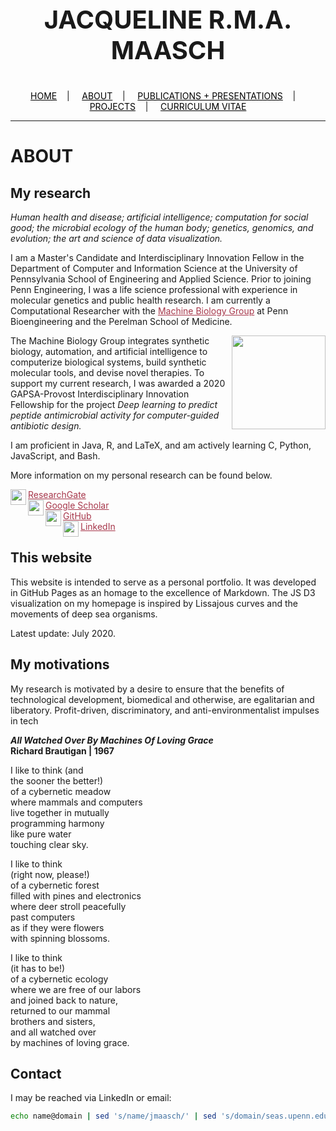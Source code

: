 <div class="name">
  <p align="center" style="font-size:40px">
    <b>JACQUELINE R.M.A. MAASCH</b>
  </p>
</div>

<div class="topnav">
  <p align="center">
  <a href="home.html" style="color: rgb(0,0,0)"><font color="000000">HOME</font></a>&nbsp;&nbsp;&nbsp;&nbsp;|&nbsp;&nbsp;&nbsp;&nbsp;
  <a href="about.html" style="color: rgb(0,0,0)"><font color="000000">ABOUT</font></a>&nbsp;&nbsp;&nbsp;&nbsp;|&nbsp;&nbsp;&nbsp;&nbsp;
  <a href="pubs.html" style="color: rgb(0,0,0)"><font color="000000">PUBLICATIONS + PRESENTATIONS</font></a>&nbsp;&nbsp;&nbsp;&nbsp;|&nbsp;&nbsp;&nbsp;&nbsp;
  <a href="projects.html" style="color: rgb(0,0,0)"><font color="000000">PROJECTS</font></a>&nbsp;&nbsp;&nbsp;&nbsp;|&nbsp;&nbsp;&nbsp;&nbsp;
  <a href="resume_05_2020.pdf" style="color: rgb(0,0,0)" target="_blank"><font color="000000">CURRICULUM VITAE</font></a> 
</p>
</div>

---------------------------------------

# ABOUT

## My research

*Human health and disease; artificial intelligence; computation for social good; the microbial ecology of the human body; genetics, genomics, and evolution; the art and science of data visualization.*

I am a Master's Candidate and Interdisciplinary Innovation Fellow in the Department of Computer and Information Science at the University of Pennsylvania School of Engineering and Applied Science. Prior to joining Penn Engineering, I was a life science professional with experience in molecular genetics and public health research. I am currently a Computational Researcher with the <a href="https://delafuentelab.seas.upenn.edu/" style="color: rgb(167,55,75)" target="_blank"><font color="A7374B">Machine Biology Group</font></a> at Penn Bioengineering and the Perelman School of Medicine.

<img src="https://user-images.githubusercontent.com/50045763/80991760-7f01e500-8e06-11ea-9a2c-ef93e339610f.jpg" height="150" align="right"/>

The Machine Biology Group integrates synthetic biology, automation, and artificial intelligence to computerize biological systems, build synthetic molecular tools, and devise novel therapies. To support my current research, I was awarded a 2020 GAPSA-Provost Interdisciplinary Innovation Fellowship for the project *Deep learning to predict peptide antimicrobial activity for computer-guided antibiotic design.*

I am proficient in Java, R, and LaTeX, and am actively learning C, Python, JavaScript, and Bash.

More information on my personal research can be found below.

<img src="https://user-images.githubusercontent.com/50045763/72228039-1817a200-3571-11ea-8d82-7357b291dbcd.png" width="25" align="left"/><a href="https://www.researchgate.net/profile/Jacqueline_Maasch" style="color: rgb(167,55,75)" target="_blank"><font color="A7374B">ResearchGate</font></a><br>
  <img src="https://user-images.githubusercontent.com/50045763/72228041-1817a200-3571-11ea-8026-66fe60e5cefc.png" width="25" align="left"/> <a href="https://scholar.google.com/citations?user=5l9n9J8AAAAJ&hl=en&oi=ao" style="color: rgb(167,55,75)" target="_blank"><font color="A7374B">Google Scholar</font></a><br>
  <img src="https://user-images.githubusercontent.com/50045763/72228212-c07a3600-3572-11ea-9ee3-aaf371aafe5e.png" width="25" align="left"/> <a href="https://github.com/jmaasch" style="color: rgb(167,55,75)" target="_blank"><font color="A7374B">GitHub</font></a><br>
  <img src="https://user-images.githubusercontent.com/50045763/72228214-c112cc80-3572-11ea-9ad0-fe10f357b3e2.png" width="25" align="left"/> <a href="https://www.linkedin.com/in/jmaasch/" style="color: rgb(167,55,75)" target="_blank"><font color="A7374B">LinkedIn</font></a><br>


## This website

This website is intended to serve as a personal portfolio. It was developed in GitHub Pages as an homage to the excellence of Markdown. The JS D3 visualization on my homepage is inspired by Lissajous curves and the movements of deep sea organisms.

Latest update: July 2020.

## My motivations

My research is motivated by a desire to ensure that the benefits of technological development, biomedical and otherwise, are egalitarian and liberatory. Profit-driven, discriminatory, and anti-environmentalist impulses in tech 

***All Watched Over By Machines Of Loving Grace*** <br>
**Richard Brautigan  | 1967**

I like to think (and <br>
the sooner the better!) <br>
of a cybernetic meadow <br>
where mammals and computers <br>
live together in mutually <br>
programming harmony <br>
like pure water <br>
touching clear sky. <br>

I like to think <br>
(right now, please!) <br>
of a cybernetic forest <br>
filled with pines and electronics <br>
where deer stroll peacefully <br>
past computers <br>
as if they were flowers <br>
with spinning blossoms. <br>

I like to think <br>
(it has to be!) <br>
of a cybernetic ecology <br>
where we are free of our labors <br>
and joined back to nature, <br>
returned to our mammal <br>
brothers and sisters, <br>
and all watched over <br>
by machines of loving grace.

## Contact

I may be reached via LinkedIn or email:
```bash
echo name@domain | sed 's/name/jmaasch/' | sed 's/domain/seas.upenn.edu/'
```
